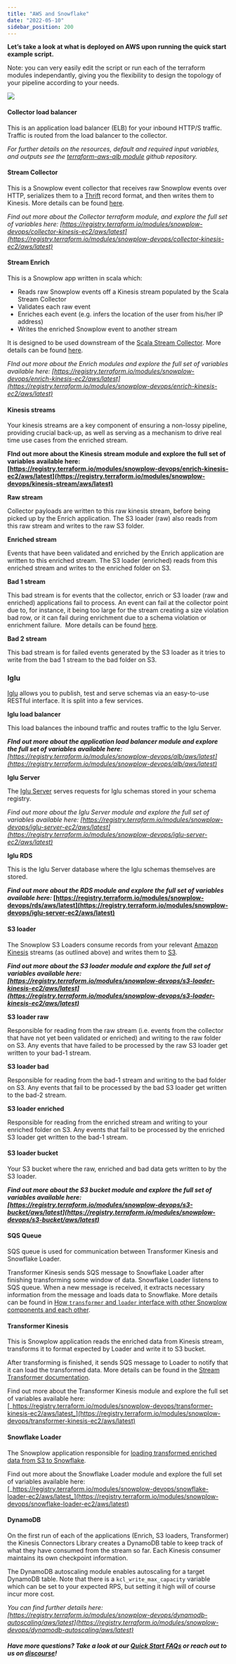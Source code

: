 ```yaml
---
title: "AWS and Snowflake"
date: "2022-05-10"
sidebar_position: 200
---
```


**Let’s take a look at what is deployed on AWS upon running the quick start example script.**

Note: you can very easily edit the script or run each of the terraform modules independantly, giving you the flexibility to design the topology of your pipeline according to your needs.

![](images/OS-QUICK-START-DIAGRAMS-1.png)

#### Collector load balancer

This is an application load balancer (ELB) for your inbound HTTP/S traffic. Traffic is routed from the load balancer to the collector. 

_For further details on the resources, default and required input variables, and outputs see the [terraform-aws-alb module](https://github.com/snowplow-devops/terraform-aws-alb) github repository._

#### Stream Collector

This is a Snowplow event collector that receives raw Snowplow events over HTTP, serializes them to a [Thrift](http://thrift.apache.org/) record format, and then writes them to Kinesis. More details can be found [here](/docs/pipeline-components-and-applications/stream-collector/index.md).

_Find out more about the Collector terraform module, and explore the full set of variables here: [https://registry.terraform.io/modules/snowplow-devops/collector-kinesis-ec2/aws/latest](https://registry.terraform.io/modules/snowplow-devops/collector-kinesis-ec2/aws/latest)_

#### Stream Enrich

This is a Snowplow app written in scala which: 

- Reads raw Snowplow events off a Kinesis stream populated by the Scala Stream Collector
- Validates each raw event
- Enriches each event (e.g. infers the location of the user from his/her IP address)
- Writes the enriched Snowplow event to another stream

It is designed to be used downstream of the [Scala Stream Collector](/docs/pipeline-components-and-applications/stream-collector/index.md). More details can be found [here](/docs/pipeline-components-and-applications/enrichment-components/stream-enrich/index.md). 

_FInd out more about the Enrich modules and explore the full set of variables available here: [https://registry.terraform.io/modules/snowplow-devops/enrich-kinesis-ec2/aws/latest](https://registry.terraform.io/modules/snowplow-devops/enrich-kinesis-ec2/aws/latest)_

#### Kinesis streams

Your kinesis streams are a key component of ensuring a non-lossy pipeline, providing crucial back-up, as well as serving as a mechanism to drive real time use cases from the enriched stream. 

__FInd out more about the Kinesis stream module and explore the full set of variables available here: [https://registry.terraform.io/modules/snowplow-devops/enrich-kinesis-ec2/aws/latest](https://registry.terraform.io/modules/snowplow-devops/kinesis-stream/aws/latest)__

**Raw stream**

Collector payloads are written to this raw kinesis stream, before being picked up by the Enrich application. The S3 loader (raw) also reads from this raw stream and writes to the raw S3 folder.

**Enriched stream**

Events that have been validated and enriched by the Enrich application are written to this enriched stream. The S3 loader (enriched) reads from this enriched stream and writes to the enriched folder on S3.

**Bad 1 stream**

This bad stream is for events that the collector, enrich or S3 loader (raw and enriched) applications fail to process. An event can fail at the collector point due to, for instance, it being too large for the stream creating a size violation bad row, or it can fail during enrichment due to a schema violation or enrichment failure.  More details can be found [here](/docs/managing-data-quality/failed-events/understanding-failed-events/index.md). 

**Bad 2 stream**

This bad stream is for failed events generated by the S3 loader as it tries to write from the bad 1 stream to the bad folder on S3.

### Iglu 

[Iglu](/docs/pipeline-components-and-applications/iglu/index.md) allows you to publish, test and serve schemas via an easy-to-use RESTful interface. It is split into a few services.

**Iglu load balancer**

This load balances the inbound traffic and routes traffic to the Iglu Server. 

___FInd out more about the application load balancer module and explore the full set of variables available here:__ [https://registry.terraform.io/modules/snowplow-devops/alb/aws/latest](https://registry.terraform.io/modules/snowplow-devops/alb/aws/latest)_

**Iglu Server**

The [Iglu Server](https://github.com/snowplow/iglu/tree/master/2-repositories/iglu-server) serves requests for Iglu schemas stored in your schema registry. 

__Find out more about the Iglu Server module and explore the full set of variables available here:_ [https://registry.terraform.io/modules/snowplow-devops/iglu-server-ec2/aws/latest](https://registry.terraform.io/modules/snowplow-devops/iglu-server-ec2/aws/latest)_

**Iglu RDS**

This is the Iglu Server database where the Iglu schemas themselves are stored. 

___Find out more about the RDS module and explore the full set of variables available here:_ [https://registry.terraform.io/modules/snowplow-devops/rds/aws/latest](https://registry.terraform.io/modules/snowplow-devops/iglu-server-ec2/aws/latest)__

#### S3 loader

The Snowplow S3 Loaders consume records from your relevant [Amazon Kinesis](http://aws.amazon.com/kinesis/) streams (as outlined above) and writes them to [S3](http://aws.amazon.com/s3/). 

___Find out more about the S3 loader module and explore the full set of variables available here: [https://registry.terraform.io/modules/snowplow-devops/s3-loader-kinesis-ec2/aws/latest](https://registry.terraform.io/modules/snowplow-devops/s3-loader-kinesis-ec2/aws/latest)___

**S3 loader raw**

Responsible for reading from the raw stream (i.e. events from the collector that have not yet been validated or enriched) and writing to the raw folder on S3. Any events that have failed to be processed by the raw S3 loader get written to your bad-1 stream.

**S3 loader bad**

Responsible for reading from the bad-1 stream and writing to the bad folder on S3. Any events that fail to be processed by the bad S3 loader get written to the bad-2 stream.

**S3 loader enriched**

Responsible for reading from the enriched stream and writing to your enriched folder on S3. Any events that fail to be processed by the enriched S3 loader get written to the bad-1 stream.

#### S3 loader bucket

Your S3 bucket where the raw, enriched and bad data gets written to by the S3 loader.

___Find out more about the S3 bucket module and explore the full set of variables available here: [https://registry.terraform.io/modules/snowplow-devops/s3-bucket/aws/latest](https://registry.terraform.io/modules/snowplow-devops/s3-bucket/aws/latest)___

#### SQS Queue

SQS queue is used for communication between Transformer Kinesis and Snowflake Loader.

Transformer Kinesis sends SQS message to Snowflake Loader after finishing transforming some window of data. Snowflake Loader listens to SQS queue. When a new message is received, it extracts necessary information from the message and loads data to Snowflake. More details can be found in [How `transformer` and `loader` interface with other Snowplow components and each other](/docs/pipeline-components-and-applications/loaders-storage-targets/snowplow-rdb-loader/index.md#how-transformer-and-loader-interface-with-other-snowplow-compone).

#### Transformer Kinesis

This is Snowplow application reads the enriched data from Kinesis stream, transforms it to format expected by Loader and write it to S3 bucket.

After transforming is finished, it sends SQS message to Loader to notify that it can load the transformed data. More details can be found in the [Stream Transformer documentation](/docs/pipeline-components-and-applications/loaders-storage-targets/snowplow-rdb-loader/transforming-enriched-data/stream-transformer/index.md).

Find out more about the Transformer Kinesis module and explore the full set of variables available here: [_https://registry.terraform.io/modules/snowplow-devops/transformer-kinesis-ec2/aws/latest_](https://registry.terraform.io/modules/snowplow-devops/transformer-kinesis-ec2/aws/latest)

#### Snowflake Loader

The Snowplow application responsible for [loading transformed enriched data from S3 to Snowflake](/docs/pipeline-components-and-applications/loaders-storage-targets/snowplow-rdb-loader/loading-transformed-data/snowflake-loader/index.md).

Find out more about the Snowflake Loader module and explore the full set of variables available here: [_https://registry.terraform.io/modules/snowplow-devops/snowflake-loader-ec2/aws/latest_](https://registry.terraform.io/modules/snowplow-devops/snowflake-loader-ec2/aws/latest)

#### DynamoDB

On the first run of each of the applications (Enrich, S3 loaders, Transformer) the Kinesis Connectors Library creates a DynamoDB table to keep track of what they have consumed from the stream so far. Each Kinesis consumer maintains its own checkpoint information.

The DynamoDB autoscaling module enables autoscaling for a target DynamoDB table. Note that there is a `kcl_write_max_capacity` variable which can be set to your expected RPS, but setting it high will of course incur more cost.

_You can find further details here: [https://registry.terraform.io/modules/snowplow-devops/dynamodb-autoscaling/aws/latest](https://registry.terraform.io/modules/snowplow-devops/dynamodb-autoscaling/aws/latest)_

##### Have more questions? Take a look at our [Quick Start FAQs](/docs/open-source-quick-start/quick-start-faqs/index.md) or reach out to us on [discourse](https://discourse.snowplow.io/)!
